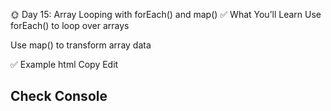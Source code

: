 🌞 Day 15: Array Looping with forEach() and map()
✅ What You’ll Learn
Use forEach() to loop over arrays

Use map() to transform array data

✅ Example
html
Copy
Edit
<!DOCTYPE html>
<html lang="en">
<head>
    <title>Day 15 - Array Methods</title>
</head>
<body>
    <h2>Check Console</h2>
    <script>
        let numbers = [1, 2, 3, 4, 5];

        numbers.forEach(function(num) {
            console.log("Number:", num);
        });

        let doubled = numbers.map(function(num) {
            return num * 2;
        });

        console.log("Doubled:", doubled);
    </script>
</body>
</html>
📝 Highlights
forEach() is used for looping but doesn't return a new array.

map() returns a new array with modified values.

Use map() when you want to transform each item.

